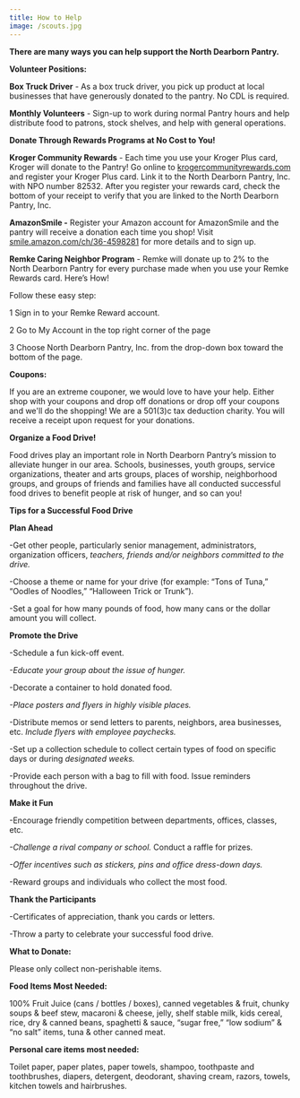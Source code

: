 ```yaml
---
title: How to Help
image: /scouts.jpg
---
```

**There are many ways you can help support the North Dearborn Pantry.**

**Volunteer Positions:**

**Box Truck Driver**  -  As a box truck driver, you pick up product at local businesses that have generously donated to the pantry. No CDL is required.

**Monthly Volunteers** - Sign-up to work during normal Pantry hours and help distribute food to patrons, stock shelves, and help with general operations.

**Donate Through Rewards Programs at No Cost to You!**

**Kroger Community Rewards**  -  Each time you use your Kroger Plus card, Kroger will donate to the Pantry! Go online to [krogercommunityrewards.com](https://www.kroger.com/signin?redirectUrl=/account/communityrewards) and register your Kroger Plus card. Link it to the North Dearborn Pantry, Inc. with NPO number 82532.  After you register your rewards card, check the bottom of your receipt to verify that you are linked to the North Dearborn Pantry, Inc. 

 **AmazonSmile  -**  Register your Amazon account for AmazonSmile and the pantry will receive a donation each time you shop! Visit [smile.amazon.com/ch/36-4598281](https://smile.amazon.com/ch/36-4598281) for more details and to sign up.

**Remke Caring Neighbor Program**  - Remke will donate up to 2% to the North Dearborn Pantry for every purchase made when you use your Remke Rewards card. Here’s How!

Follow these easy step:

1  Sign in to your Remke Reward account. 

2 Go to My Account in the top right corner of the page 

3  Choose North Dearborn Pantry, Inc. from the drop-down box toward the bottom of the page. 

**Coupons:**

If you are an extreme couponer, we would love to have your help. Either shop with your coupons and drop off donations or drop off your coupons and we'll do the shopping!  We are a 501(3)c tax deduction charity.  You will receive a receipt upon request for your donations.

**Organize a Food Drive!** 

Food drives play an important role in North Dearborn Pantry’s mission to alleviate hunger in our area. Schools, businesses, youth groups, service organizations, theater and arts groups, places of worship, neighborhood groups, and groups of friends and families have all conducted successful food drives to benefit people at risk of hunger, and so can you!

**Tips for a Successful Food Drive** 

**Plan Ahead**

\-Get other people, particularly senior management, administrators, organization officers, *teachers, friends and/or neighbors committed to the drive.* 

\-Choose a theme or name for your drive (for example: “Tons of Tuna,” “Oodles of Noodles,” “Halloween Trick or Trunk”).  

\-Set a goal for how many pounds of food, how many cans or the dollar amount you will collect.

**Promote the Drive**

\-Schedule a fun kick-off event. 

*\-Educate your group about the issue of hunger.* 

\-Decorate a container to hold donated food. 

*\-Place posters and flyers in highly visible places.* 

\-Distribute memos or send letters to parents, neighbors, area businesses, etc. *Include flyers with employee paychecks.* 

\-Set up a collection schedule to collect certain types of food on specific days or during *designated weeks.* 

\-Provide each person with a bag to fill with food.  Issue reminders throughout the drive.

**Make it Fun**

\-Encourage friendly competition between departments, offices, classes, etc. 

*\-Challenge a rival company or school.* Conduct a raffle for prizes. 

*\-Offer incentives such as stickers, pins and office dress-down days.*  

\-Reward groups and individuals who collect the most food.

**Thank the Participants**

\-Certificates of appreciation, thank you cards or letters. 

\-Throw a party to celebrate your successful food drive.

**What to Donate:**  

Please only collect non-perishable items.

**Food Items Most Needed:** 

100% Fruit Juice (cans / bottles / boxes), canned vegetables & fruit, chunky soups & beef stew, macaroni & cheese, jelly, shelf stable milk, kids cereal, rice, dry & canned beans, spaghetti & sauce, “sugar free,” “low sodium” & “no salt” items, tuna & other canned meat.

**Personal care items most needed:** 

Toilet paper, paper plates, paper towels, shampoo, toothpaste and toothbrushes, diapers, detergent, deodorant, shaving cream, razors, towels, kitchen towels and hairbrushes.
